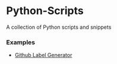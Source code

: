 # Python-Scripts
A collection of Python scripts and snippets


### Examples ###

* [Github Label Generator](https://github.com/martinpeck/gh-issue-label-generator)
